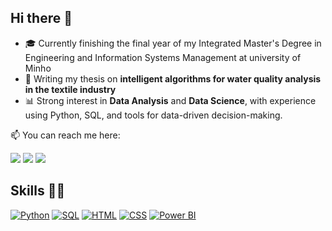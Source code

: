 ## Hi there 👋
- 🎓 Currently finishing the final year of my Integrated Master's Degree in Engineering and Information Systems Management at university of Minho
- 🧠 Writing my thesis on **intelligent algorithms for water quality analysis in the textile industry**
- 📊 Strong interest in **Data Analysis** and **Data Science**, with experience using Python, SQL, and tools for data-driven decision-making.  

📫 You can reach me here:

<a href="https://www.linkedin.com/in/maria-in%C3%AAs-lima-448151144/" target="_blank" rel="noopener noreferrer"><img src="https://img.shields.io/badge/LinkedIn-0077B5?style=for-the-badge&logo=linkedin&logoColor=white"></a> <a href="ineslima2002@gmail.com" target="_blank" rel="noopener noreferrer"><img src="https://img.shields.io/badge/Gmail-D14836?style=for-the-badge&logo=gmail&logoColor=white"></a> <a href="+351935609566" target="_blank" rel="noopener noreferrer"><img src="https://img.shields.io/badge/Phone-25D366?style=for-the-badge&logo=whatsapp&logoColor=white"></a>

## Skills 👨‍💻
[![Python](https://skillicons.dev/icons?i=python&theme=light)](https://www.python.org) [![SQL](https://skillicons.dev/icons?i=sql&theme=light)](https://en.wikipedia.org/wiki/SQL) [![HTML](https://skillicons.dev/icons?i=html&theme=light)](https://developer.mozilla.org/en-US/docs/Web/HTML) [![CSS](https://skillicons.dev/icons?i=css&theme=light)](https://developer.mozilla.org/en-US/docs/Web/CSS) [![Power BI](https://img.shields.io/badge/PowerBI-FAE04B?style=flat-square&logo=powerbi&logoColor=black)](https://powerbi.microsoft.com)


<!--
**ineslima07/ineslima07** is a ✨ _special_ ✨ repository because its `README.md` (this file) appears on your GitHub profile.

-->
